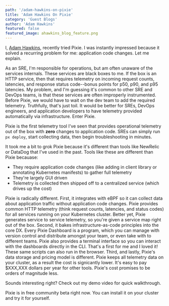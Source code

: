```yaml
---
path: '/adam-hawkins-on-pixie'
title: 'Adam Hawkins On Pixie'
category: 'Guest Blogs'
author: 'Adam Hawkins'
featured: false
featured_image: ahawkins_blog_feature.png
---
```


I, [Adam Hawkins](https://hawkins.io), recently tried Pixie. I was
instantly impressed because it solved a recurring problem for me:
application code changes. Let me explain.

As an SRE, I'm responsible for operations, but am often unaware of the
services internals. These services
are black boxes to me. If the box is an HTTP service, then that
requires telemetry on incoming request counts, latencies, and
response status code--bonus points for p50, p90, and p95 latencies. My
problem, and I'm guessing it's common to other SRE and DevOps teams,
is that these services are often improperly instrumented. Before
Pixie, we would have to wait on the dev team to add the required
telemetry. Truthfully, that's just toil. It would be better for
SREs, DevOps engineers, and application developers to have
telemetry provided automatically via infrastructure. Enter Pixie.

Pixie is the first telemetry tool I've seen that provides
operational telemetry out of the box with **zero** changes to
application code. SREs can simply run `px deploy`, start collecting
data, then begin troubleshooting in minutes.

It took me a bit to grok Pixie because it's different than
tools like NewRelic or DataDog that I've used in the past. Tools like
these are different than Pixie becauase:

* They require application code changes (like adding in
  client library or annotating Kubernetes manifests) to gather full
  telemetry
* They're largely GUI driven
* Telemetry is collected then shipped off to a centralized service
  (which drives up the cost)

Pixie is radically different. First, it integrates with eBPF so it can
collect data about application traffic without application code
changes.  Pixie provides common HTTP telemetry (think request counts,
latencies, and status codes) for all services running on your
Kubernetes cluster.  Better yet, Pixie generates service to service
telemetry, so you're given a service map right out of the box. Second,
it bakes infrastructure-as-code principles into the core DX. Every
Pixie Dashboard is a program, which you can manage with version
control and distribute amongst your team, or even take with to
different teams. Pixie also provides a terminal interface so you can
interact with the dashboards directly in the CLI. That's a first for
me and I loved it! These same scripts can also run in the browser.
Third, and lastly, Pixie's data storage and pricing model is
different. Pixie keeps all telemetry data on your cluster, as a result
the cost is signicantly lower. It's easy to pay $XXX,XXX dollars per
year for other tools. Pixie's cost promises to be orders of
magnitude less.

Sounds interesting right? Check out my demo video for quick
walkthrough.

Pixie is in free community beta right now. You can install it on your
cluster and try it for yourself.
